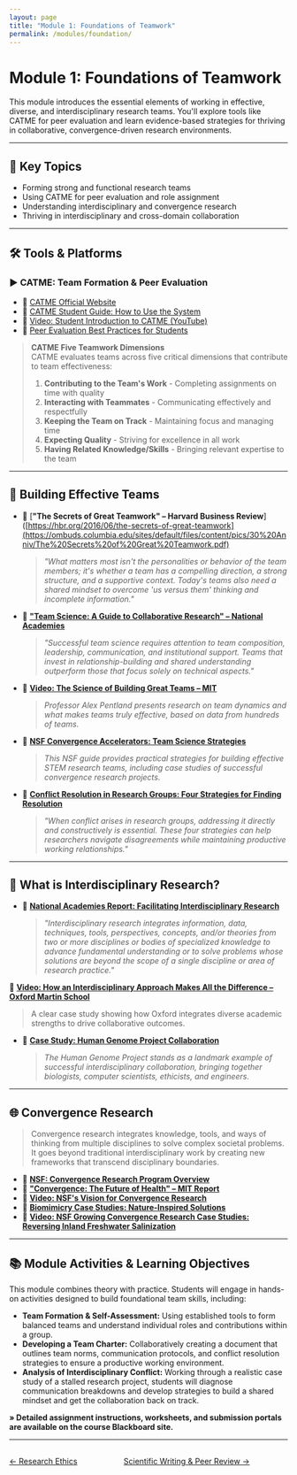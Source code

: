 ```yaml
---
layout: page
title: "Module 1: Foundations of Teamwork"
permalink: /modules/foundation/
---
```


# Module 1: Foundations of Teamwork  

This module introduces the essential elements of working in effective, diverse, and interdisciplinary research teams. You'll explore tools like CATME for peer evaluation and learn evidence-based strategies for thriving in collaborative, convergence-driven research environments.

---

## 📌 Key Topics

- Forming strong and functional research teams  
- Using CATME for peer evaluation and role assignment  
- Understanding interdisciplinary and convergence research  
- Thriving in interdisciplinary and cross-domain collaboration  

---

## 🛠️ Tools & Platforms

### ▶️ CATME: Team Formation & Peer Evaluation

- 🔗 [CATME Official Website](https://info.catme.org/)
- 📄 [CATME Student Guide: How to Use the System](https://info.catme.org/student/student-help/)
- 🎥 [Video: Student Introduction to CATME (YouTube)](https://www.youtube.com/watch?v=mLTBtksrTFY)
- 📄 [Peer Evaluation Best Practices for Students](https://info.catme.org/student/student-help/peer-evaluation/)

> **CATME Five Teamwork Dimensions**  
> CATME evaluates teams across five critical dimensions that contribute to team effectiveness:
> 1. **Contributing to the Team's Work** - Completing assignments on time with quality
> 2. **Interacting with Teammates** - Communicating effectively and respectfully
> 3. **Keeping the Team on Track** - Maintaining focus and managing time
> 4. **Expecting Quality** - Striving for excellence in all work
> 5. **Having Related Knowledge/Skills** - Bringing relevant expertise to the team

---

## 👥 Building Effective Teams

- 📄 [**"The Secrets of Great Teamwork" – Harvard Business Review**]([https://hbr.org/2016/06/the-secrets-of-great-teamwork](https://ombuds.columbia.edu/sites/default/files/content/pics/30%20Anniv/The%20Secrets%20of%20Great%20Teamwork.pdf)
  > *"What matters most isn't the personalities or behavior of the team members; it's whether a team has a compelling direction, a strong structure, and a supportive context. Today's teams also need a shared mindset to overcome 'us versus them' thinking and incomplete information."*
  
- 📄 [**"Team Science: A Guide to Collaborative Research" – National Academies**](https://nap.nationalacademies.org/catalog/19007/enhancing-the-effectiveness-of-team-science)
  > *"Successful team science requires attention to team composition, leadership, communication, and institutional support. Teams that invest in relationship-building and shared understanding outperform those that focus solely on technical aspects."*

- 🎥 [**Video: The Science of Building Great Teams – MIT**](https://youtu.be/1XOjUH0cYRI)
  > *Professor Alex Pentland presents research on team dynamics and what makes teams truly effective, based on data from hundreds of teams.*

- 📄 [**NSF Convergence Accelerators: Team Science Strategies**](https://www.nsf.gov/pubs/2018/nsf18045/nsf18045.pdf)
  > *This NSF guide provides practical strategies for building effective STEM research teams, including case studies of successful convergence research projects.*

- 📄 [**Conflict Resolution in Research Groups: Four Strategies for Finding Resolution**](https://www.science.org/content/article/conflict-your-research-group-here-are-four-strategies-finding-resolution)
  > *"When conflict arises in research groups, addressing it directly and constructively is essential. These four strategies can help researchers navigate disagreements while maintaining productive working relationships."*

---

## 🔬 What is Interdisciplinary Research?

- 📄 [**National Academies Report: Facilitating Interdisciplinary Research**](https://nap.nationalacademies.org/catalog/11153/facilitating-interdisciplinary-research)
  > *"Interdisciplinary research integrates information, data, techniques, tools, perspectives, concepts, and/or theories from two or more disciplines or bodies of specialized knowledge to advance fundamental understanding or to solve problems whose solutions are beyond the scope of a single discipline or area of research practice."*

🎥 [**Video: How an Interdisciplinary Approach Makes All the Difference – Oxford Martin School**](https://www.youtube.com/watch?v=py6R1rK_Yu4)  
> A clear case study showing how Oxford integrates diverse academic strengths to drive collaborative outcomes.

- 📄 [**Case Study: Human Genome Project Collaboration**](https://www.genome.gov/about-genomics/educational-resources/fact-sheets/human-genome-project)
  > *The Human Genome Project stands as a landmark example of successful interdisciplinary collaboration, bringing together biologists, computer scientists, ethicists, and engineers.*

---

## 🌐 Convergence Research

> Convergence research integrates knowledge, tools, and ways of thinking from multiple disciplines to solve complex societal problems. It goes beyond traditional interdisciplinary work by creating new frameworks that transcend disciplinary boundaries.

- 📄 [**NSF: Convergence Research Program Overview**](https://www.nsf.gov/od/oia/convergence/index.jsp)
- 📄 [**"Convergence: The Future of Health" – MIT Report**](https://www.aplu.org/wp-content/uploads/convergence_futureofHealth.pdf)
- 🎥 [**Video: NSF's Vision for Convergence Research**](https://www.youtube.com/watch?v=8BNc1d4WSdQ)
- 📄 [**Biomimicry Case Studies: Nature-Inspired Solutions**](https://biomimicry.org/what-is-biomimicry/)
- 🎥 [**Video: NSF Growing Convergence Research Case Studies: Reversing Inland Freshwater Salinization**](https://www.youtube.com/watch?v=XuhH3Qir4kM)

---

## 📚 Module Activities & Learning Objectives

This module combines theory with practice. Students will engage in hands-on activities designed to build foundational team skills, including:

*   **Team Formation & Self-Assessment:** Using established tools to form balanced teams and understand individual roles and contributions within a group.
*   **Developing a Team Charter:** Collaboratively creating a document that outlines team norms, communication protocols, and conflict resolution strategies to ensure a productive working environment.
*   **Analysis of Interdisciplinary Conflict:** Working through a realistic case study of a stalled research project, students will diagnose communication breakdowns and develop strategies to build a shared mindset and get the collaboration back on track.

**» Detailed assignment instructions, worksheets, and submission portals are available on the course Blackboard site.**

---

<div style="margin-top: 30px;">
  <a href="../ethics/" class="btn" style="margin-right: 40px;">← Research Ethics</a>
  <a href="../paper/" class="btn" style="margin-left: 40px;">Scientific Writing & Peer Review →</a>
</div>
